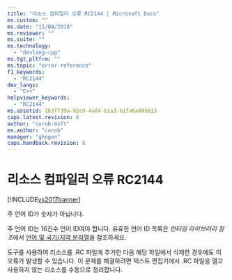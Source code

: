 ```yaml
---
title: "리소스 컴파일러 오류 RC2144 | Microsoft Docs"
ms.custom: ""
ms.date: "11/04/2016"
ms.reviewer: ""
ms.suite: ""
ms.technology: 
  - "devlang-cpp"
ms.tgt_pltfrm: ""
ms.topic: "error-reference"
f1_keywords: 
  - "RC2144"
dev_langs: 
  - "C++"
helpviewer_keywords: 
  - "RC2144"
ms.assetid: 1b3ff39a-92cd-4a04-b1a3-b1fa6a805813
caps.latest.revision: 8
author: "corob-msft"
ms.author: "corob"
manager: "ghogen"
caps.handback.revision: 8
---
```

# 리소스 컴파일러 오류 RC2144
[!INCLUDE[vs2017banner](../../assembler/inline/includes/vs2017banner.md)]

주 언어 ID가 숫자가 아닙니다.  
  
 주 언어 ID는 16진수 언어 ID여야 합니다.  유효한 언어 ID 목록은 *런타임 라이브러리 참조*에서 [언어 및 국가\/지역 문자열](../../c-runtime-library/locale-names-languages-and-country-region-strings.md)을 참조하세요.  
  
 도구를 사용하여 리소스를 .RC 파일에 추가한 다음 해당 파일에서 삭제한 경우에도 이 오류가 발생할 수 있습니다.  이 문제를 해결하려면 텍스트 편집기에서 .RC 파일을 열고 사용하지 않는 리소스를 수동으로 정리합니다.